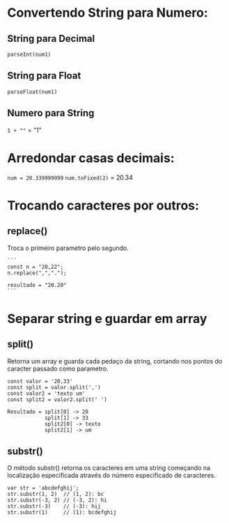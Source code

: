 
# Convertendo String para Numero:

  ## String para Decimal
  `parseInt(num1)`

  ## String para Float
  `parseFloat(num1)`

  ## Numero para String
  `1 + ""` = "1"

# Arredondar casas decimais:
  `num = 20.339999999`
  `num.toFixed(2)`
  = 20.34

# Trocando caracteres por outros:

  ## replace()
  Troca o primeiro parametro pelo segundo.

    ```
    const n = "20,22";
    n.replace(",",".");

    resultado = "20.20"
    ```
# Separar string e guardar em array
  ## split()
  Retorna um array e guarda cada pedaço da string, cortando nos pontos do caracter passado como parametro.
  ```
  const valor = '20,33'
  const split = valor.split(',')
  const valor2 = 'texto um'
  const split2 = valor2.split(' ')

  Resultado = split[0] -> 20
              split[1] -> 33
              split2[0] -> texto
              split2[1] -> um
  ``` 
  ## substr()
  O método substr() retorna os caracteres em uma string começando na localização especificada através do número especificado de caracteres.
  ```
  var str = 'abcdefghij';
  str.substr(1, 2)  // (1, 2): bc
  str.substr(-3, 2) // (-3, 2): hi
  str.substr(-3)    // (-3): hij
  str.substr(1)     // (1): bcdefghij
  ```